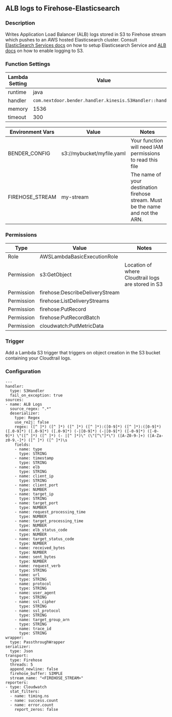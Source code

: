 ## ALB logs to Firehose-Elasticsearch

### Description

Writes Application Load Balancer (ALB) logs stored in S3 to Firehose stream which pushes to an AWS hosted Elasticsearch cluster. Consult [ElasticSearch Services docs](https://aws.amazon.com/elasticsearch-service/) on how to setup Elasticsearch Service and [ALB docs](http://docs.aws.amazon.com/elasticloadbalancing/latest/application/load-balancer-access-logs.html#enable-access-logging) on how to enable logging to S3.


### Function Settings


| Lambda Setting | Value                                                         |
| -------------- | ------------------------------------------------------------- |
| runtime        | java                                                          |
| handler        | `com.nextdoor.bender.handler.kinesis.S3Handler::handler`      |
| memory         | 1536                                                          |
| timeout        | 300                                                           |

| Environment Vars | Value                     | Notes                      |
| ---------------- | ------------------------- | -------------------------- |
| BENDER_CONFIG    | s3://mybucket/myfile.yaml | Your function will need IAM permissions to read this file |
| FIREHOSE_STREAM  | my-stream                 | The name of your destination firehose stream. Must be the name and not the ARN. |

### Permissions

| Type             | Value                           | Notes                     |
| ---------------- | ------------------------------- |-------------------------- |
| Role             | AWSLambdaBasicExecutionRole     |                           |
| Permission       | s3:GetObject                    | Location of where Cloudtrail logs are stored in S3 |
| Permission       | firehose:DescribeDeliveryStream |                           |
| Permission       | firehose:ListDeliveryStreams    |                           |
| Permission       | firehose:PutRecord              |                           |
| Permission       | firehose:PutRecordBatch         |                           |
| Permission       | cloudwatch:PutMetricData        |                           |

### Trigger
Add a Lambda S3 trigger that triggers on object creation in the S3 bucket containing your Cloudtrail logs.

### Configuration

```
---
handler:
  type: S3Handler
  fail_on_exception: true
sources:
- name: ALB Logs
  source_regex: ".*"
  deserializer:
    type: Regex
    use_re2j: false
    regex: ([^ ]*) ([^ ]*) ([^ ]*) ([^ ]*):([0-9]*) ([^ ]*):([0-9]*) ([.0-9]*) ([.0-9]*) ([.0-9]*) (-|[0-9]*) (-|[0-9]*) ([-0-9]*) ([-0-9]*) \"([^ ]*) ([^ ]*) (- |[^ ]*)\" (\"[^\"]*\") ([A-Z0-9-]+) ([A-Za-z0-9.-]*) ([^ ]*) ([^ ]*)\s
    fields:
    - name: type
      type: STRING
    - name: timestamp
      type: STRING
    - name: elb
      type: STRING
    - name: client_ip
      type: STRING
    - name: client_port
      type: NUMBER
    - name: target_ip
      type: STRING
    - name: target_port
      type: NUMBER
    - name: request_processing_time
      type: NUMBER
    - name: target_processing_time
      type: NUMBER
    - name: elb_status_code
      type: NUMBER
    - name: target_status_code
      type: NUMBER
    - name: received_bytes
      type: NUMBER
    - name: sent_bytes
      type: NUMBER
    - name: request_verb
      type: STRING
    - name: url
      type: STRING
    - name: protocol
      type: STRING
    - name: user_agent
      type: STRING
    - name: ssl_cipher
      type: STRING
    - name: ssl_protocol
      type: STRING
    - name: target_group_arn
      type: STRING
    - name: trace_id
      type: STRING
wrapper:
  type: PassthroughWrapper
serializer:
  type: Json
transport:
  type: Firehose
  threads: 5
  append_newline: false
  firehose_buffer: SIMPLE
  stream_name: "<FIREHOSE_STREAM>"
reporters:
- type: Cloudwatch
  stat_filters:
  - name: timing.ns
  - name: success.count
  - name: error.count
    report_zeros: false

```